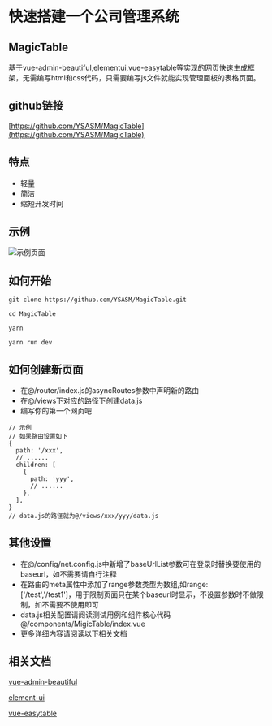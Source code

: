# 快速搭建一个公司管理系统

## MagicTable
基于vue-admin-beautiful,elementui,vue-easytable等实现的网页快速生成框架，无需编写html和css代码，只需要编写js文件就能实现管理面板的表格页面。

## github链接
[https://github.com/YSASM/MagicTable](https://github.com/YSASM/MagicTable)

## 特点

* 轻量
* 简洁
* 缩短开发时间

## 示例
![示例页面](https://img-blog.csdnimg.cn/0303d325711044129934b89d27acada1.png#pic_center)


## 如何开始

```
git clone https://github.com/YSASM/MagicTable.git

cd MagicTable

yarn

yarn run dev
```

## 如何创建新页面

* 在@/router/index.js的asyncRoutes参数中声明新的路由
* 在@/views下对应的路径下创建data.js
* 编写你的第一个网页吧

```
// 示例
// 如果路由设置如下
{
  path: '/xxx',
  // ......
  children: [
    {
      path: 'yyy',
      // ......
    },
  ],
}
// data.js的路径就为@/views/xxx/yyy/data.js
```

## 其他设置

* 在@/config/net.config.js中新增了baseUrlList参数可在登录时替换要使用的baseurl，如不需要请自行注释
* 在路由的meta属性中添加了range参数类型为数组,如range: ['/test','/test1']，用于限制页面只在某个baseurl时显示，不设置参数时不做限制，如不需要不使用即可
* data.js相关配置请阅读测试用例和组件核心代码@/components/MigicTable/index.vue
* 更多详细内容请阅读以下相关文档



## 相关文档

[vue-admin-beautiful](https://github.com/chuzhixin/vue-admin-better)

[element-ui](https://element.eleme.cn/#/zh-CN)

[vue-easytable](https://happy-coding-clans.github.io/vue-easytable/#/zh/doc/intro)
